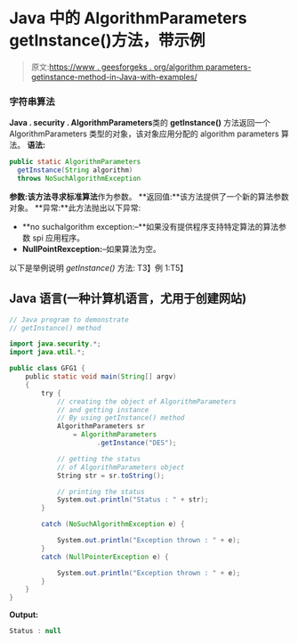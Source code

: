 # Java 中的 AlgorithmParameters getInstance()方法，带示例

> 原文:[https://www . geesforgeks . org/algorithm parameters-getinstance-method-in-Java-with-examples/](https://www.geeksforgeeks.org/algorithmparameters-getinstance-method-in-java-with-examples/)

### 字符串算法

**Java . security . AlgorithmParameters**类的 **getInstance()** 方法返回一个 AlgorithmParameters 类型的对象，该对象应用分配的 algorithm parameters 算法。
**语法:**

```java
public static AlgorithmParameters
  getInstance(String algorithm)
  throws NoSuchAlgorithmException
```

**参数:**该方法寻求**标准算法**作为参数。
**返回值:**该方法提供了一个新的算法参数对象。
**异常:**此方法抛出以下异常:

*   **no suchalgorithm exception:–**如果没有提供程序支持特定算法的算法参数 spi 应用程序。
*   **NullPointRexception:**–如果算法为空。

以下是举例说明 *getInstance()* 方法:
T3】例 1:T5】

## Java 语言(一种计算机语言，尤用于创建网站)

```java
// Java program to demonstrate
// getInstance() method

import java.security.*;
import java.util.*;

public class GFG1 {
    public static void main(String[] argv)
    {
        try {
            // creating the object of AlgorithmParameters
            // and getting instance
            // By using getInstance() method
            AlgorithmParameters sr
                = AlgorithmParameters
                      .getInstance("DES");

            // getting the status
            // of AlgorithmParameters object
            String str = sr.toString();

            // printing the status
            System.out.println("Status : " + str);
        }

        catch (NoSuchAlgorithmException e) {

            System.out.println("Exception thrown : " + e);
        }
        catch (NullPointerException e) {

            System.out.println("Exception thrown : " + e);
        }
    }
}
```

**Output:** 

```java
Status : null
```